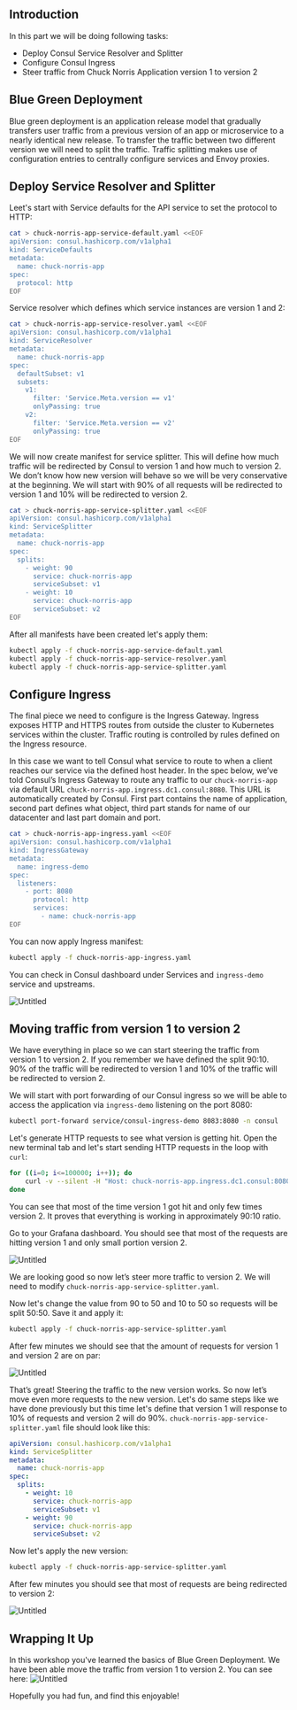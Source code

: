 ## Introduction
In this part we will be doing following tasks:
- Deploy Consul Service Resolver and Splitter
- Configure Consul Ingress
- Steer traffic from Chuck Norris Application version 1 to version 2

## Blue Green Deployment
Blue green deployment is an application release model that gradually transfers user traffic from a previous version of an app or microservice to a nearly identical new release. To transfer the traffic between two different version we will need to split the traffic. Traffic splitting makes use of configuration entries to centrally configure services and Envoy proxies.

## Deploy Service Resolver and Splitter
Leet's start with Service defaults for the API service to set the protocol to HTTP:
```bash
cat > chuck-norris-app-service-default.yaml <<EOF
apiVersion: consul.hashicorp.com/v1alpha1
kind: ServiceDefaults
metadata:
  name: chuck-norris-app
spec:
  protocol: http
EOF
```

Service resolver which defines which service instances are version 1 and 2:
```bash
cat > chuck-norris-app-service-resolver.yaml <<EOF
apiVersion: consul.hashicorp.com/v1alpha1
kind: ServiceResolver
metadata:
  name: chuck-norris-app
spec:
  defaultSubset: v1
  subsets:
    v1:
      filter: 'Service.Meta.version == v1'
      onlyPassing: true
    v2:
      filter: 'Service.Meta.version == v2'
      onlyPassing: true
EOF
```

We will now create manifest for service splitter. This will define how much traffic will be redirected by Consul to version 1 and how much to version 2. We don’t know how new version will behave so we will be very conservative at the beginning. We will start with 90% of all requests will be redirected to version 1 and 10% will be redirected to version 2.

```bash
cat > chuck-norris-app-service-splitter.yaml <<EOF
apiVersion: consul.hashicorp.com/v1alpha1
kind: ServiceSplitter
metadata:
  name: chuck-norris-app
spec:
  splits:
    - weight: 90
      service: chuck-norris-app
      serviceSubset: v1
    - weight: 10
      service: chuck-norris-app
      serviceSubset: v2
EOF
```

After all manifests have been created let's apply them:
```bash
kubectl apply -f chuck-norris-app-service-default.yaml
kubectl apply -f chuck-norris-app-service-resolver.yaml
kubectl apply -f chuck-norris-app-service-splitter.yaml
```

## Configure Ingress
The final piece we need to configure is the Ingress Gateway. Ingress exposes HTTP and HTTPS routes from outside the cluster to Kubernetes services within the cluster. Traffic routing is controlled by rules defined on the Ingress resource.

In this case we want to tell Consul what service to route to when a client reaches our service via the defined host header. In the spec below, we’ve told Consul’s Ingress Gateway to route any traffic to our `chuck-norris-app` via default URL `chuck-norris-app.ingress.dc1.consul:8080`. This URL is automatically created by Consul. First part contains the name of application, second part defines what object, third part stands for name of our datacenter and last part domain and port.

```bash
cat > chuck-norris-app-ingress.yaml <<EOF
apiVersion: consul.hashicorp.com/v1alpha1
kind: IngressGateway
metadata:
  name: ingress-demo
spec:
  listeners:
    - port: 8080
      protocol: http
      services:
        - name: chuck-norris-app
EOF
```

You can now apply Ingress manifest:
```bash
kubectl apply -f chuck-norris-app-ingress.yaml
```

You can check in Consul dashboard under Services and `ingress-demo` service and upstreams.

![Untitled](./images/consul-chuck-app.png)

## Moving traffic from version 1 to version 2
We have everything in place so we can start steering the traffic from version 1 to version 2. If you remember we have defined the split 90:10. 90% of the traffic will be redirected to version 1 and 10% of the traffic will be redirected to version 2.

We will start with port forwarding of our Consul ingress so we will be able to access the application via `ingress-demo` listening on the port 8080:
```bash
kubectl port-forward service/consul-ingress-demo 8083:8080 -n consul
```

Let's generate HTTP requests to see what version is getting hit. Open the new terminal tab and let's start sending HTTP requests in the loop with `curl`:
```bash
for ((i=0; i<=100000; i++)); do
    curl -v --silent -H "Host: chuck-norris-app.ingress.dc1.consul:8080" "http://localhost:8083" 2>&1 | grep Version
done
```

You can see that most of the time version 1 got hit and only few times version 2. It proves that everything is working in approximately 90:10 ratio.

Go to your Grafana dashboard. You should see that most of the requests are hitting version 1 and only small portion version 2.

![Untitled](./images/grafana-app-v1.png)

We are looking good so now let’s steer more traffic to version 2. We will need to modify `chuck-norris-app-service-splitter.yaml`.

Now let's change the value from 90 to 50 and 10 to 50 so requests will be split 50:50. Save it and apply it:
```bash
kubectl apply -f chuck-norris-app-service-splitter.yaml
```

After few minutes we should see that the amount of requests for version 1 and version 2 are on par:

![Untitled](./images/grafana-app-v2.png)

That’s great! Steering the traffic to the new version works. So now let’s move even more requests to the new version. Let's do same steps like we have done previously but this time let's define that version 1 will response to 10% of requests and version 2 will do 90%. `chuck-norris-app-service-splitter.yaml` file should look like this:
```yaml
apiVersion: consul.hashicorp.com/v1alpha1
kind: ServiceSplitter
metadata:
  name: chuck-norris-app
spec:
  splits:
    - weight: 10
      service: chuck-norris-app
      serviceSubset: v1
    - weight: 90
      service: chuck-norris-app
      serviceSubset: v2
```

Now let's apply the new version:
```bash
kubectl apply -f chuck-norris-app-service-splitter.yaml
```

After few minutes you should see that most of requests are being redirected to version 2:

![Untitled](./images/grafana-app-v2-part2.png)

## Wrapping It Up
In this workshop you've learned the basics of Blue Green Deployment. We have been able move the traffic from version 1 to version 2. You can see here:
![Untitled](./images/grafana-app-v2-wrap.png)

Hopefully you had fun, and find this enjoyable!
